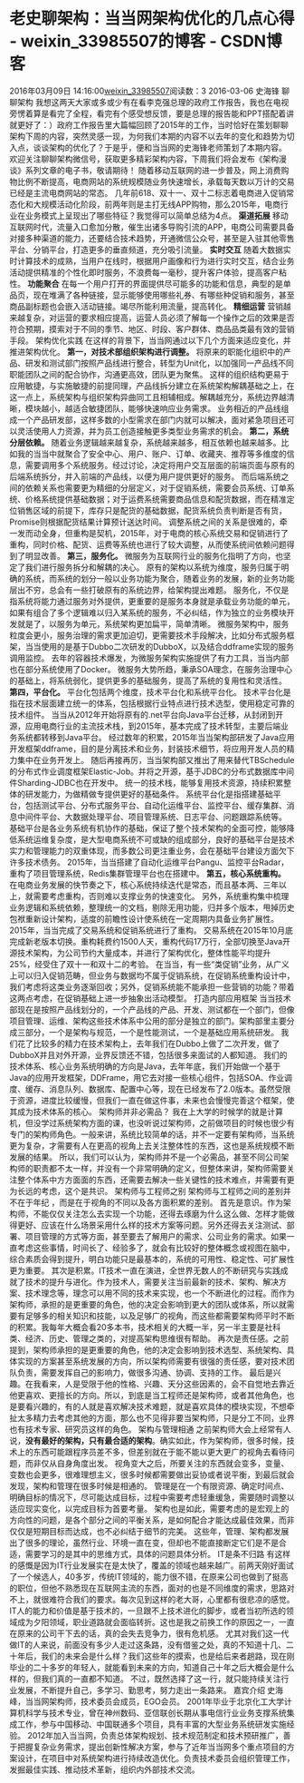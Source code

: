# 老史聊架构：当当网架构优化的几点心得 - weixin_33985507的博客 - CSDN博客
2016年03月09日 14:16:00[weixin_33985507](https://me.csdn.net/weixin_33985507)阅读数：3
2016-03-06 史海锋 聊聊架构
我想这两天大家或多或少有在看李克强总理的政府工作报告，我也在电视旁愣着算是看完了全程，看完有个感受想反馈，要是总理的报告能和PPT搭配着讲就更好了：）政府工作报告里大篇幅回顾了2015年的工作，当时恰好在策划聊聊架构下周的内容，突然灵感一现，为何我们本期的内容不以去年的变化和趋势为切入点，谈谈架构的优化了？于是乎，便和当当网的史海锋老师策划了本期内容。
欢迎关注聊聊架构微信号，获取更多精彩架构内容，下周我们将会发布《架构漫谈》系列文章的电子书，敬请期待！
随着移动互联网的进一步普及，网上消费购物比例不断提高，电商网站的系统规模随业务快速增长，承载每天数以万计的交易已经是主流电商网站的常态。
几年前618、双十一、双十二标志着电商进入促销常态化和大规模活动化阶段，前两年则是主打无线APP购物，那么2015年，电商行业在业务模式上呈现出了哪些特征？我觉得可以简单总结为4点。
**渠道拓展**
移动互联网时代，流量入口愈加分散，催生出诸多导购引流的APP，电商公司需要具备对接多种渠道的能力，还要结合技术趋势，开通微信公众号，甚至是入驻其他零售平台、分销平台，打造更多的垂直频道，充分吸引流量。
**实时交互**
随着大数据实时计算技术的成熟，当用户在线时，根据用户画像和行为进行实时交互，结合业务活动提供精准的个性化即时服务，不浪费每一毫秒，提升客户体验，提高客户粘性。
**功能聚合**
在每一个用户打开的界面提供尽可能多的功能和信息，典型的是单品页，现在堆满了各种链接，显示能够使用哪些礼券、有哪些种促销和服务，甚至商品副标题也会嵌入活动链接。竭尽所能利用流量，提高转化。
**精细运营**
营销越来越复杂，对运营的要求相应提高，运营人员必须了解每一个操作之后的效果是否符合预期，摸索对于不同的季节、地区、时段、客户群体、商品品类最有效的营销手段。
架构优化实践
在这样的背景下，当当网通过以下几个方面来适应变化，并推进架构优化。
**第一，对技术部组织架构进行调整。**
将原来的职能化组织中的产品、研发和测试部门按照产品线进行整合，转型为Unit化，以加强同一产品线不同职能团队之间的配合协作，沟通更高效，团队更为聚焦。
这样的组织结构更易于应用敏捷，与实施敏捷的前提同理，产品线拆分建立在系统架构解耦基础之上，在这一点上，系统架构与组织架构异曲同工且相辅相成。解耦越充分，系统边界越清晰，模块越小，越适合敏捷团队，能够快速响应业务需求。
业务相近的产品线组成一个产品研发部，这样多数的小型需求在部门内就可以解决，面对紧急项目还可以灵活使用人力资源，并为员工创造接触更多类型业务需求的机会。
**第二，系统分层依赖。**
随着业务逻辑越来越复杂，系统越来越多，相互依赖也越来越多。比如我的当当中就聚合了安全中心、用户、账户、订单、收藏夹、推荐等多维度的信息，需要调用多个系统服务。经过讨论，决定将用户交互层面的前端页面与原有的后端系统拆分，并入前端的产品线，以便为用户提供更好的服务。
而后端系统之间的依赖关系也需要更为精细的分层定义，对于促销系统，需要会员系统、订单系统、价格系统提供基础数据；对于运费系统需要商品信息和配货数据，而在精准定位销售区域的前提下，库存只是配货的基础数据，配货系统负责判断是否有货，Promise则根据配货结果计算预计送达时间。
调整系统之间的关系是很难的，牵一发而动全身，但重构是契机，2015年，对于电商的核心系统交易和促销进行了重构，同时价格、配货、运费等系统也进行了较大调整，从而使系统间依赖问题得到了明显改善。
**第三，服务化。**
微服务为互联网行业的服务化指明了方向，也坚定了我们进行服务拆分和解耦的决心。
原有的架构以系统为维度，服务归属于明确的系统，而系统的划分一般以业务功能为聚合，随着业务的发展，新的业务功能层出不穷，总会有一些打破原有的系统边界，给架构提出难题。
服务化，不仅是指系统将能力通过服务对外提供，更重要的是服务本身就是承载业务功能的单元，如果有组合了多个逻辑难以归入某系统的服务，不必纠结，作为独立的业务模块开发就是了，以服务为单元，系统架构更加扁平，简单清晰。
微服务架构中，服务粒度会更小，服务治理的需求更加迫切，更需要技术手段解决，比如分布式服务框架，当当使用的是基于Dubbo二次研发的DubboX，以及结合ddframe实现的服务调用监控。
去年的容器技术爆发，为微服务架构实施提供了有力工具，当当内部也在部分系统使用了Docker。
微服务大势所趋，秉承SOA理念，在服务治理中心的基础上，将系统弱化，提供更多的基础服务，提高了系统的复用性和灵活性。
**第四，平台化。**
平台化包括两个维度，技术平台化和系统平台化。
技术平台化是指在技术层面建立统一的体系，包括根据行业特点进行技术选型，使用稳定可靠的技术组件。
当当从2012年开始将原有的.net平台向Java平台迁移，从封闭到开源，应用电商行业的主流技术栈，到2015年，基本完成了技术转型，主要后端业务系统都转移到Java平台。
经过数年的积累，2015年当当架构部研发了Java应用开发框架ddframe，目的是分离技术和业务，封装技术细节，将应用开发人员的精力集中在业务开发上。
随后再接再厉，当当架构部又推出了用来替代TBSchedule的分布式作业调度框架Elastic-Job。并将之开源，基于JDBC的分布式数据库中间件Sharding-JDBC也在开发中。
统一的技术栈，能够复用技术资源，持续积累整体的研发能力，为做精做专提供更好的基础条件。
系统平台化是指搭建基础平台，包括测试平台、分布式服务平台、自动化运维平台、监控平台、缓存集群、消息中间件平台、大数据处理平台、项目管理系统、日志平台、问题跟踪系统等。
基础平台是各业务系统有机协作的基础，保证了整个技术架构的全面可控，能够降低系统运维复杂度，是大型电商系统不可或缺的组成部分，良好的基础平台是技术实力和管理能力的双重体现，而多数公司更注重业务，会在基础平台建设方面欠下许多技术债务。
2015年，当当搭建了自动化运维平台Pangu、监控平台Radar，重构了项目管理系统，Redis集群管理平台也在搭建中。
**第五，核心系统重构。**
在电商业务发展的快节奏之下，核心系统持续迭代是常态，而且基本两、三年以上，就需要考虑重构，否则难以支撑业务的快速变化。
另外，系统重构集中梳理业务逻辑和系统依赖，整理统一的文档，剔除无用功能，归并多个版本，甩掉历史包袱重新设计架构，适度的前瞻性设计使系统在一定周期内具备业务扩展性。
2015年，当当完成了交易系统和促销系统进行了重构。
交易系统在2015年10月底完成新老版本切换。重构耗费约1500人天，重构代码17万行，全部切换至Java开源技术架构，为公司节约大量成本，并进行了架构优化，整体性能平均提升25%，经受住了双十一和双十二的考验。
在当当，有一些“类促销”业务，从广义上可以归入促销范畴，但业务与数据均不属于促销系统，在促销系统重构设计中，我们考虑将这类业务逐渐回收；另外，促销系统能不能承担一些营销的功能？带着这两点考虑，在促销基础上进一步抽象出活动模型。
打造内部应用框架
当当技术部现在是按照产品线划分的，一个产品线的产品、开发、测试都在一个部门，但像项目管理、运维、架构这些技术体系中公用的部分是独立的部门。架构部里主要分成三部分，一个是架构与规范，一个是性能测试，一个是基础应用系统研发。
我们花了比较多的精力在技术架构上，去年我们在Dubbo上做了二次开发，做了DubboX并且对外开源，业界反馈还不错，包括很多来面试的人都知道。
我们的技术体系、核心业务系统明确的方向是Java，去年年底，我们开始做一个基于Java的应用开发框架，DDFrame，用它去对接一些核心组件，包括SOA、作业调度、缓存、消息队列、数据库、配置中心等，现在已经发布了2.0版本。虽然受限于资源，进度比较缓慢，但我们一直在做这件事，未来也会慢慢完善这个框架，使其成为技术体系的核心。
架构师并非必需品？
我在上大学的时候学的就是计算机，但没学过系统架构方面的课，也没听说过架构师，之前做项目的时候也很少有专门的架构师角色。一般来讲，系统比较简单的话，并不一定要有架构师，当系统更为复杂，才需要有人在更高的视角上去关注整体性的东西，这也是系统规模不断发展的结果。 所以，我们可以认为，架构师并不是一个必需品，甚至不同公司架构师的职责都不太一样，并没有一个非常明确的定义，但整体来讲，架构师需要关注整个体系中方方面面的东西，还需要去解决一些关键性的技术难点，并需要有更为长远的考虑，这个是共识。
架构师与工程师之别
架构师与工程师之间的差别并不在于年纪 ，而是在于视角的不同以及各方面积累的差别。
首先是意识。作为架构师，不能仅仅关注怎么去实现一个功能，还得去琢磨为什么这么做、怎样才能做得更好、应该在什么场景采用什么样的技术方案等问题。另外还得去关注测试、部署、项目管理的方式等方面，甚至要去了解用户的需求、公司业务的需求。如果一直考虑这些事情，时间长了、经验多了，就会有比较好的整体概念或视图在脑中，综合素质会得到提升，明白功能只是最基本的，系统的可用性、稳定性、可扩展性更为重要。
其次是积累。IT技术一直在演进，全世界无数人的不断研究与实践成就了技术的提升与进化。作为技术人，需要关注当前最新的技术、架构、解决方案、技术理念等，理念可以用不同的技术来实现，也一个不断进化的过程。而作为架构师，承担的是更重要的角色，他的决定会影响到更大的团队或体系，所以就需要有足够多的相关知识和技能，以及足够广的视角，而这些都需要架构师平时不断的积累。我每年大概会看20多本书，技术相关的大概一半，另一半主要是社科类、经济、历史、管理之类的，对提高架构思维很有帮助。
再次是责任感。之前提到，架构师承担的是更重要的角色，他的决定会影响到技术选型、系统架构、具体实现的方案甚至系统发展的方向，所以架构师需要有很强的责任感，要对技术团队负责，需要发挥自己的影响力，做很多沟通、协调、支持的工作。
最后是兴趣。在我看来，人是受限于他的性格、兴趣、天分这些因素的，会不自觉地去靠近他更喜欢、更擅长的方向。所以，到底是当工程师还是架构师，或者其他角色，也是要看兴趣的，有的人就是喜欢解决技术难题，就是喜欢具体的模块实现，不想牵扯太多精力去考虑其他的方面，那么也不见得非要当架构师，只是分工不同，业界也有技术专家、研究员这样的角色。
架构与管理相通
之前架构师大会上经常有人说，**没有最好的架构，只有最合适的架构**。确实如此，作为架构师，很多时候，技术上的东西可能跟程序员差不多，但差别就在于能不能以更大更广的视角去看待问题，而非仅从自身角度出发。
视角变大之后，所要关注的东西就会变多，变量、变数也会更多，很难理想主义，很多时候都需要做出妥协或者说平衡，到最后就会发现，架构和管理在很多时候是相通的。
管理是在一个有限资源、确定时间点、明确目标的情况下，尽可能达成目标，过程中需要考虑轻重缓急，需要随时调整以适应现实变化，以完成目标为首要考量。
架构也是如此，需要考虑的是宏观上的方向性的问题，是各个部分之间的平衡关系，是如何配合才能达成最佳效果，而非仅仅是短期目标而达成，也不必纠结于细节的完美。
这些年，管理、架构都发展出了很多的理论，虽然行业、环境一直在变，但却也不能直接断定它们是不是合适，需要学习的是其中的思维方式，具体的问题具体分析。
IT是条不归路
有这样的感慨是因为IT行业发展实在是太快了，覆盖的领域也越来越广。前两天刚好面试了一个候选人，40多岁，传统IT领域的，能力很不错，在原来公司也做到了挺高的职位，但他不熟悉现在互联网主流的东西，面对的也是不同维度的需求，思路对不上，就很难符合我们的要求。每次见到这样的老大哥，心里都有很悲凉的感觉。
IT人的能力和价值是基于技术的，一旦跟不上技术进化的脚步，或者当初所选的领域成为夕阳领域，职业道路就会面临转折。这也是我之前换工作的原因之一，一直在原来的公司干下去的话，真的会失去竞争力，很有危机感。
尤其对我们这一代做IT的人来说，前面没有多少人走过这条路，没有借鉴之处，真的不知道十几、二十年后，我们的未来会是什么样？我们这些年的摸索，也是给后来者趟路，现在刚毕业的二十多岁的年轻人，就能看到未来的方向，知道自己十年之后大概会是什么样的，但我们真的一直都不知道。
不过，既然选择了这一行，就只能持续关注行业发展，不断提升自己，多学习、勤思考，努力走出一条路来。
嘉宾介绍
史海峰，当当网架构师，技术委员会成员，EGO会员。
2001年毕业于北京化工大学计算机科学与技术专业，曾在神州数码、亚信联创长期从事电信行业业务支撑系统集成工作，参与中国移动、中国联通多个项目，具有丰富的大型业务系统研发实施经验。
2012年加入当当网，负责总体架构规划、技术规范制定和技术预研推广，善于把握复杂业务需求，提出创新性解决方案，参与了近年当当网多个重点项目的方案设计，在项目中对系统架构进行持续改造优化。负责技术委员会组织管理工作，发掘最佳实践、推动技术革新，组织内外部技术交流。
